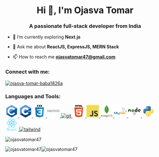 <h1 align="center">Hi 👋, I'm Ojasva Tomar</h1>
<h3 align="center">A passionate full-stack developer from India</h3>

- 🌱 I’m currently exploring **Next.js**

- 💬 Ask me about **ReactJS, ExpressJS, MERN Stack**

- 📫 How to reach me **ojasvatomar47@gmail.com**

<h3 align="left">Connect with me:</h3>
<p align="left">
<a href="https://linkedin.com/in/ojasva-tomar-baba1826a" target="blank"><img align="center" src="https://raw.githubusercontent.com/rahuldkjain/github-profile-readme-generator/master/src/images/icons/Social/linked-in-alt.svg" alt="ojasva-tomar-baba1826a" height="30" width="40" /></a>
<!-- <a href="https://www.codechef.com/users/ascii_1922" target="blank"><img align="center" src="https://cdn.jsdelivr.net/npm/simple-icons@3.1.0/icons/codechef.svg" alt="asci_1922" height="30" width="40" /></a>
<a href="https://codeforces.com/profile/ojasvatomar47" target="blank"><img align="center" src="https://raw.githubusercontent.com/rahuldkjain/github-profile-readme-generator/master/src/images/icons/Social/codeforces.svg" alt="ojasvatomar47" height="30" width="40" /></a> -->
</p>

<h3 align="left">Languages and Tools:</h3>
<p align="left"> <a href="https://www.cprogramming.com/" target="_blank" rel="noreferrer"> <img src="https://raw.githubusercontent.com/devicons/devicon/master/icons/c/c-original.svg" alt="c" width="40" height="40"/> </a> <a href="https://www.w3schools.com/cpp/" target="_blank" rel="noreferrer"> <img src="https://raw.githubusercontent.com/devicons/devicon/master/icons/cplusplus/cplusplus-original.svg" alt="cplusplus" width="40" height="40"/> </a> <a href="https://www.w3schools.com/css/" target="_blank" rel="noreferrer"> <img src="https://raw.githubusercontent.com/devicons/devicon/master/icons/css3/css3-original-wordmark.svg" alt="css3" width="40" height="40"/> </a> <a href="https://expressjs.com" target="_blank" rel="noreferrer"> <img src="https://raw.githubusercontent.com/devicons/devicon/master/icons/express/express-original-wordmark.svg" alt="express" width="40" height="40"/> </a> <a href="https://git-scm.com/" target="_blank" rel="noreferrer"> <img src="https://www.vectorlogo.zone/logos/git-scm/git-scm-icon.svg" alt="git" width="40" height="40"/> </a> <a href="https://www.w3.org/html/" target="_blank" rel="noreferrer"> <img src="https://raw.githubusercontent.com/devicons/devicon/master/icons/html5/html5-original-wordmark.svg" alt="html5" width="40" height="40"/> </a> <a href="https://developer.mozilla.org/en-US/docs/Web/JavaScript" target="_blank" rel="noreferrer"> <img src="https://raw.githubusercontent.com/devicons/devicon/master/icons/javascript/javascript-original.svg" alt="javascript" width="40" height="40"/> </a> <a href="https://www.mongodb.com/" target="_blank" rel="noreferrer"> <img src="https://raw.githubusercontent.com/devicons/devicon/master/icons/mongodb/mongodb-original-wordmark.svg" alt="mongodb" width="40" height="40"/> </a> <a href="https://www.mysql.com/" target="_blank" rel="noreferrer"> <img src="https://raw.githubusercontent.com/devicons/devicon/master/icons/mysql/mysql-original-wordmark.svg" alt="mysql" width="40" height="40"/> </a> <a href="https://nodejs.org" target="_blank" rel="noreferrer"> <img src="https://raw.githubusercontent.com/devicons/devicon/master/icons/nodejs/nodejs-original-wordmark.svg" alt="nodejs" width="40" height="40"/> </a> <a href="https://www.python.org" target="_blank" rel="noreferrer"> <img src="https://raw.githubusercontent.com/devicons/devicon/master/icons/python/python-original.svg" alt="python" width="40" height="40"/> </a> <a href="https://reactjs.org/" target="_blank" rel="noreferrer"> <img src="https://raw.githubusercontent.com/devicons/devicon/master/icons/react/react-original-wordmark.svg" alt="react" width="40" height="40"/> </a> <a href="https://tailwindcss.com/" target="_blank" rel="noreferrer"> <img src="https://www.vectorlogo.zone/logos/tailwindcss/tailwindcss-icon.svg" alt="tailwind" width="40" height="40"/> </a> </p>


<p><img align="center" src="https://github-readme-streak-stats.herokuapp.com/?user=ojasvatomar47&" alt="ojasvatomar47" /></p>


<p><img align="left" src="https://github-readme-stats.vercel.app/api/top-langs?username=ojasvatomar47&show_icons=true&locale=en&layout=compact" alt="ojasvatomar47" /></p>

<!-- <p>&nbsp;<img align="center" src="https://github-readme-stats.vercel.app/api?username=ojasvatomar47&show_icons=true&locale=en" alt="ojasvatomar47" /></p> -->

<p align="left"> <img src="https://komarev.com/ghpvc/?username=ojasvatomar47&label=Profile%20views&color=0e75b6&style=flat" alt="ojasvatomar47" /> </p>

<!-- <p align="left"> <a href="https://github.com/ryo-ma/github-profile-trophy"><img src="https://github-profile-trophy.vercel.app/?username=ojasvatomar47" alt="ojasvatomar47" /></a> </p> -->

